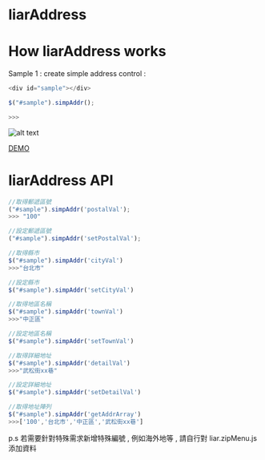 liarAddress
===========



How liarAddress works
==========

Sample 1 : create simple address control : 

```javascript
<div id="sample"></div>

$("#sample").simpAddr();

>>> 
```
![alt text](https://dl.dropboxusercontent.com/u/23971112/github/liaraddress.jpg "Title")

[DEMO](http://jsbin.com/momawo/1/)


liarAddress  API
==========
```javascript
//取得郵遞區號
("#sample").simpAddr('postalVal');
>>> "100"

//設定郵遞區號
("#sample").simpAddr('setPostalVal');

//取得縣市
$("#sample").simpAddr('cityVal')
>>>"台北市"

//設定縣市
$("#sample").simpAddr('setCityVal')

//取得地區名稱
$("#sample").simpAddr('townVal')
>>>"中正區"

//設定地區名稱
$("#sample").simpAddr('setTownVal')

//取得詳細地址
$("#sample").simpAddr('detailVal')
>>>"武松街xx巷"

//設定詳細地址
$("#sample").simpAddr('setDetailVal')

//取得地址陣列
$("#sample").simpAddr('getAddrArray')
>>>['100','台北市','中正區','武松街xx巷']

```

p.s 若需要針對特殊需求新增特殊編號 , 例如海外地等 , 請自行對 liar.zipMenu.js 添加資料

